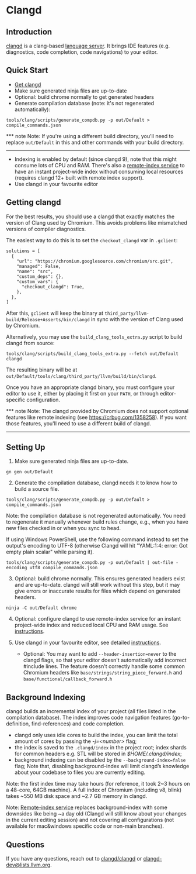 # Clangd

## Introduction

[clangd](https://clangd.llvm.org/) is a clang-based [language server](https://langserver.org/).
It brings IDE features (e.g. diagnostics, code completion, code navigations) to
your editor.

## Quick Start

* [Get clangd](#getting-clangd)
* Make sure generated ninja files are up-to-date
* Optional: build chrome normally to get generated headers
* Generate compilation database (note: it's not regenerated automatically):
```
tools/clang/scripts/generate_compdb.py -p out/Default > compile_commands.json
```

*** note
Note: If you're using a different build directory, you'll need to replace `out/Default`
in this and other commands with your build directory.
***

* Indexing is enabled by default (since clangd 9), note that this might consume
  lots of CPU and RAM. There's also a
  [remote-index service](https://github.com/clangd/chrome-remote-index/blob/main/docs/index.md)
  to have an instant project-wide index without consuming local resources
  (requires clangd 12+ built with remote index support).
* Use clangd in your favourite editor

## Getting clangd

For the best results, you should use a clangd that exactly matches the version
of Clang used by Chromium. This avoids problems like mismatched versions of
compiler diagnostics.

The easiest way to do this is to set the `checkout_clangd` var in `.gclient`:

```
solutions = [
  {
    "url": "https://chromium.googlesource.com/chromium/src.git",
    "managed": False,
    "name": "src",
    "custom_deps": {},
    "custom_vars": {
      "checkout_clangd": True,
    },
  },
]
```

After this, `gclient` will keep the binary at
`third_party/llvm-build/Release+Asserts/bin/clangd` in sync with the version of
Clang used by Chromium.

Alternatively, you may use the `build_clang_tools_extra.py` script to build
clangd from source:

```
tools/clang/scripts/build_clang_tools_extra.py --fetch out/Default clangd
```

The resulting binary will be at
`out/Default/tools/clang/third_party/llvm/build/bin/clangd`.

Once you have an appropriate clangd binary, you must configure your editor to
use it, either by placing it first on your `PATH`, or through editor-specific
configuration.

*** note
Note: The clangd provided by Chromium does not support optional features like
remote indexing (see https://crbug.com/1358258). If you want those features,
you'll need to use a different build of clangd.
***

## Setting Up

1. Make sure generated ninja files are up-to-date.

```
gn gen out/Default
```

2. Generate the compilation database, clangd needs it to know how to build a
source file.

```
tools/clang/scripts/generate_compdb.py -p out/Default > compile_commands.json
```

Note: the compilation database is not regenerated automatically. You need to
regenerate it manually whenever build rules change, e.g., when you have new files
checked in or when you sync to head.

If using Windows PowerShell, use the following command instead to set the
output's encoding to UTF-8 (otherwise Clangd will hit "YAML:1:4: error: Got
empty plain scalar" while parsing it).

```
tools/clang/scripts/generate_compdb.py -p out/Default | out-file -encoding utf8 compile_commands.json
```

3. Optional: build chrome normally. This ensures generated headers exist and are
up-to-date. clangd will still work without this step, but it may give errors or
inaccurate results for files which depend on generated headers.

```
ninja -C out/Default chrome
```

4. Optional: configure clangd to use remote-index service for an instant
   project-wide index and reduced local CPU and RAM usage. See
   [instructions](https://github.com/clangd/chrome-remote-index/blob/main/docs/index.md).

5. Use clangd in your favourite editor, see detailed [instructions](
https://clangd.llvm.org/installation.html#editor-plugins).

    * Optional: You may want to add `--header-insertion=never` to the clangd
      flags, so that your editor doesn't automatically add incorrect #include
      lines. The feature doesn't correctly handle some common Chromium headers
      like `base/strings/string_piece_forward.h` and
      `base/functional/callback_forward.h`

## Background Indexing

clangd builds an incremental index of your project (all files listed in the
compilation database). The index improves code navigation features
(go-to-definition, find-references) and code completion.

* clangd only uses idle cores to build the index, you can limit the total amount
  of cores by passing the *-j=\<number\>* flag;
* the index is saved to the `.clangd/index` in the project root; index shards
  for common headers e.g. STL will be stored in *$HOME/.clangd/index*;
* background indexing can be disabled by the `--background-index=false` flag;
  Note that, disabling background-index will limit clangd’s knowledge about your
  codebase to files you are currently editing.

Note: the first index time may take hours (for reference, it took 2~3 hours on
a 48-core, 64GB machine). A full index of Chromium (including v8, blink) takes
~550 MB disk space and ~2.7 GB memory in clangd.

Note: [Remote-index service](https://github.com/clangd/chrome-remote-index/blob/main/docs/index.md)
replaces background-index with some downsides like being ~a day old (Clangd will
still know about your changes in the current editing session) and not covering
all configurations (not available for mac&windows specific code or non-main
branches).

## Questions

If you have any questions, reach out to
[clangd/clangd](https://github.com/clangd/clangd) or clangd-dev@lists.llvm.org.
